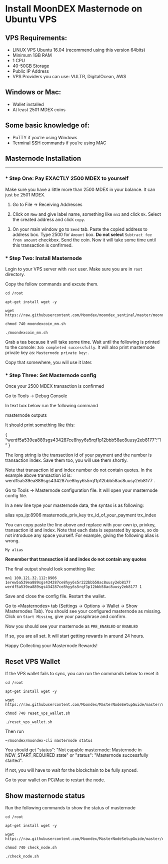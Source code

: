 

# Install MoonDEX Masternode on Ubuntu VPS


## VPS Requirements:
- LINUX VPS Ubuntu 16.04 (recommend using this version 64bits)
- Minimum 1GB RAM
- 1 CPU
- 40-50GB Storage
- Public IP Address
- VPS Providers you can use: VULTR, DigitalOcean, AWS

## Windows or Mac:

- Wallet installed
- At least 2501 MDEX coins

## Some basic knowledge of:

- PuTTY if you’re using Windows
- Terminal SSH commands if you’re using MAC



## Masternode Installation
---

### * Step One: Pay __EXACTLY__ 2500 MDEX to yourself

Make sure you have a little more than 2500 MDEX in your balance. It can just be 2501 MDEX.

1. Go to File -> Receiving Addresses

2. Click on  `New`  and give label name, something like `mn1` and click `Ok`. Select the created address and click `copy`.

3. On your main window go to `Send` tab. Paste the copied address to address box. Type 2500 for `Amount` box. __Do not select__ `Subtract fee from amount` checkbox. Send the coin.
Now it will take some time until this transaction is confirmed.

### * Step Two: Install Masternode

Login to your VPS server with `root` user. Make sure you are in `root` directory.

Copy the follow commands and excute them.

```
cd /root

apt-get install wget -y

wget https://raw.githubusercontent.com/Moondex/moondex_sentinel/master/moondexcoin_mn.sh

chmod 740 moondexcoin_mn.sh

./moondexcoin_mn.sh

```

Grab a tea because it will take some time. Wait until the following is printed to the console: `Job completed successfully`. It will also print masternode private key as: `Masternode private key:`.

Copy that somewhere, you will use it later.

### * Step Three: Set Masternode config

Once your 2500 MDEX transaction is confirmed

Go to Tools → Debug Console

In text box below run the following command

masternode outputs

It should print something like this:

{
“werdf5a539ea889sgs434287ce8hyy6s5rqf1p12bbb58ac8uusy2eb8177”:“1”
}

The long string is the transaction id of your payment and the number is transaction index. Save them too, you will use them shortly.

Note that transaction id and index number do not contain quotes. In the example above transaction id is: werdf5a539ea889sgs434287ce8hyy6s5rqf1p12bbb58ac8uusy2eb8177 .

Go to Tools → Masternode configuration file. It will open your masternode config file.

In a new line type your masternode data, the syntax is as following:

alias vps_ip:8906 masternode_priv_key trx_id_of_your_payment trx_index

You can copy paste the line above and replace with your own ip, privkey, transaction id and index. Note that each data is separated by space, so do not introduce any space yourself. For example, giving the following alias is wrong.

`My alias`

__Remember that transaction id and index do not contain any quotes__

The final output should look something like:

```
mn1 100.121.32.112:8906 1erew5a539ea889sgs434287ce8hyy6s5r222bbb58ac8uusy2eb8177 werdf5a539ea889sgs434287ce8hyy6s5rqf1p12bbb58ac8uusy2eb8177 1
```

Save and close the config file. Restart the wallet.

Go to «Masternodes» tab (Settings → Options → Wallet → Show Masternodes Tab). You should see your configured masternode as missing. Click on `Start Missing`, give your passphrase and confirm.

Now you should see your masternode as `PRE_ENABLED` or `ENABLED`

If so, you are all set. It will start getting rewards in around 24 hours.

Happy Collecting your Masternode Rewards!

## Reset VPS Wallet

If the VPS wallet fails to sync, you can run the commands below to reset it:

```
cd /root

apt-get install wget -y

wget https://raw.githubusercontent.com/Moondex/MasterNodeSetupGuide/master/reset_vps_wallet.sh

chmod 740 reset_vps_wallet.sh

./reset_vps_wallet.sh

```

Then run

`~/moondex/moondex-cli masternode status`

You should get "status": "Not capable masternode: Masternode in NEW_START_REQUIRED state" or "status": "Masternode successfully started".

If not, you will have to wait for the blockchain to be fully synced.

Go to your wallet on PC/Mac to restart the node.

## Show masternode status

Run the following commands to show the status of masternode

```
cd /root

apt-get install wget -y

wget https://raw.githubusercontent.com/Moondex/MasterNodeSetupGuide/master/check_node.sh

chmod 740 check_node.sh

./check_node.sh

```
